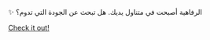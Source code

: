 ✨ الرفاهية أصبحت في متناول يديك. هل تبحث عن الجودة التي تدوم؟

[Check it out!](https://www.facebook.com/share/17TW2PL6Tj/)